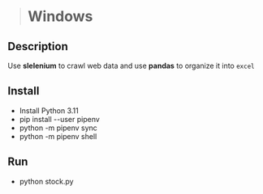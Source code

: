 ># Windows

## Description
Use **slelenium** to crawl web data and use **pandas** to organize it into `excel`

## Install

- Install Python 3.11
- pip install --user pipenv
- python -m pipenv sync
- python -m pipenv shell

## Run
- python stock.py
